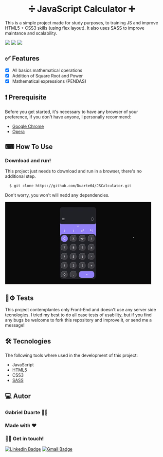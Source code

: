 <h1 align="center"> ➗ JavaScript Calculator ➕</h1>
<p>This is a simple project made for study purposes, to training JS and improve HTML5 + CSS3 skills (using flex layout). It also uses SASS to improve maintance and scalability.</p>

<img src="https://img.shields.io/badge/license-MIT-green"> <img src="https://img.shields.io/github/stars/Duarte64/JSCalculator"> <img src="https://img.shields.io/twitter/url?url=https%3A%2F%2Fgithub.com%2FDuarte64%2FJSCalculator">

## ✅ Features

- [x] All basics mathematical operations
- [x] Addition of Square Root and Power
- [x] Mathematical expressions (PENDAS)

## ❗ Prerequisite

Before you get started, it's necessary to have any browser of your preference, if you don't have anyone, I personally recommend:
- [Google Chrome](https://www.google.pt/intl/pt-PT/chrome/?brand=ISCS&gclid=CjwKCAjw7fuJBhBdEiwA2lLMYTPzdWRSSrt2n6EidIct2HRlhGrbPUgQqn4MQdunAMnmnLlhxBM3IBoCxrkQAvD_BwE&gclsrc=aw.ds)
- [Opera](https://www.opera.com/)

## ⌨ How To Use

### Download and run!

This project just needs to download and run in a browser, there's no additional step. 

```sh
  $ git clone https://github.com/Duarte64/JSCalculator.git
```

Don't worry, you won't will nedd any dependencies.

<img src="assets/images/giphy.gif">

## 👷⚙ Tests

This project contemplantes only Front-End and doesn't use any server side tecnologies. I tried my best to do all case tests of usability, but if you find any bugs be welcome to fork this repository and improve it, or send me a message!

## 🛠 Tecnologies

The following tools where used in the development of this project:

- JavaScript
- HTML5
- CSS3
- [SASS](https://sass-lang.com)

## 💻 Autor

### Gabriel Duarte 🧑‍💻
### Made with ❤️
### 👋🏽 Get in touch!

[![Linkedin Badge](https://img.shields.io/badge/-Gabriel-blue?style=flat-square&logo=Linkedin&logoColor=white&link=https://www.linkedin.com/in/gabriel-duarte-da-paz-figueiredo-3aaa35197/)](https://www.linkedin.com/in/gabriel-duarte-da-paz-figueiredo-3aaa35197/) 
[![Gmail Badge](https://img.shields.io/badge/-gabriel.duartepaz@gmail.com-c14438?style=flat-square&logo=Gmail&logoColor=white&link=mailto:gabriel.duartepaz@gmail.com)](mailto:gabriel.duartepaz@gmail.com)
<br>
